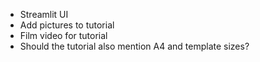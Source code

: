 * Streamlit UI
* Add pictures to tutorial
* Film video for tutorial
* Should the tutorial also mention A4 and template sizes?